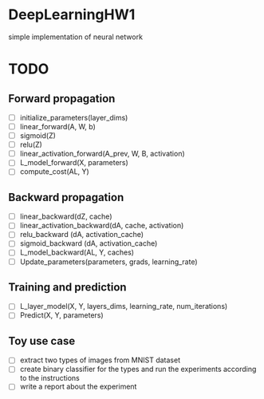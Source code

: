 # DeepLearningHW1
simple implementation of neural network

# TODO
## Forward propagation
- [ ] initialize_parameters(layer_dims)
- [ ] linear_forward(A, W, b)
- [ ] sigmoid(Z)
- [ ] relu(Z)
- [ ] linear_activation_forward(A_prev, W, B, activation)
- [ ] L_model_forward(X, parameters)
- [ ] compute_cost(AL, Y)
## Backward propagation
- [ ] linear_backward(dZ, cache)
- [ ] linear_activation_backward(dA, cache, activation)
- [ ] relu_backward (dA, activation_cache)
- [ ] sigmoid_backward (dA, activation_cache)
- [ ] L_model_backward(AL, Y, caches)
- [ ] Update_parameters(parameters, grads, learning_rate)
## Training and prediction
- [ ] L_layer_model(X, Y, layers_dims, learning_rate, num_iterations)
- [ ] Predict(X, Y, parameters)
## Toy use case
- [ ] extract two types of images from MNIST dataset
- [ ] create binary classifier for the types and run the experiments according to the instructions
- [ ] write a report about the experiment